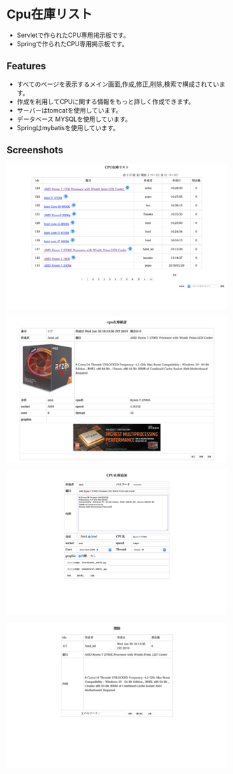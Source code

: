 # Cpu在庫リスト

* Servletで作られたCPU専用掲示板です。
* Springで作られたCPU専用掲示板です。

## Features

* すべてのページを表示するメイン画面,作成,修正,削除,検索で構成されています。
* 作成を利用してCPUに関する情報をもっと詳しく作成できます。
* サーバーはtomcatを使用しています。
* データベース MYSQLを使用しています。
* Springはmybatisを使用しています。


## Screenshots

![test](https://github.com/songgisung/CpuBoard/blob/master/pic/list.png)

![test](https://github.com/songgisung/CpuBoard/blob/master/pic/detail.png)

![test](https://github.com/songgisung/CpuBoard/blob/master/pic/insert.png)

![test](https://github.com/songgisung/CpuBoard/blob/master/pic/delete.png)

